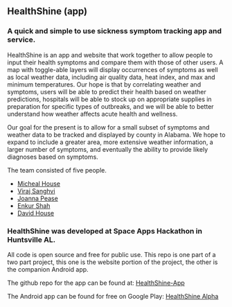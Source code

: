 ## HealthShine (app)
### A quick and simple to use sickness symptom tracking app and service.

HealthShine is an app and website that work together to allow people to input their health symptoms and compare them with those of other users. A map with toggle-able layers will display occurrences of symptoms as well as local weather data, including air quality data, heat index, and max and minimum temperatures. Our hope is that by correlating weather and symptoms, users will be able to predict their health based on weather predictions, hospitals will be able to stock up on appropriate supplies in preparation for specific types of outbreaks, and we will be able to better understand how weather affects acute health and wellness.

Our goal for the present is to allow for a small subset of symptoms and weather data to be tracked and displayed by county in Alabama. We hope to expand to include a greater area, more extensive weather information, a larger number of symptoms, and eventually the ability to provide likely diagnoses based on symptoms.

The team consisted of five people.

* [Micheal House](https://github.com/mjhouse)
* [Viraj Sanghvi](https://github.com/VirajSanghvi1)
* [Joanna Pease](https://github.com/Joanna-G)
* [Enkur Shah](https://github.com/Ankshah13)
* [David House](https://github.com/Bonkahe)

### HealthShine was developed at Space Apps Hackathon in Huntsville AL.

All code is open source and free for public use. This repo is one part of a two part project, this one is the website portion of the project, the other is the companion Android app.

The github repo for the app can be found at: [HealthShine-App](https://github.com/Bonkahe/HealthShine-App)

The Android app can be found for free on Google Play: [HealthShine Alpha](https://play.google.com/store/apps/details?id=com.supnerd.bonka.healthshine)
